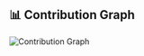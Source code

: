<!-- ## Top Languages
[![Top Languages](https://github-readme-stats.vercel.app/api/top-langs/?username=yeonjaee&layout=pie&theme=radical&hide=Jupyter%20Notebook,HTML,SCSS,CSS)](https://github.com/anuraghazra/github-readme-stats) -->

<!-- ![Stats](https://github-readme-stats.vercel.app/api?username=yeonjaee&show_icons=true&theme=radical) -->
<!-- 
# Hi there!👋

## 🔭 Current Projects

- [Tooning World](https://hello.tooning.io/community/kr)
  - July: Beta release
  - October: Official launch

## 🌱 Skills and Tools

- Programming Languages: TypeScript, Python, C++
- Frameworks: Angular
- GraphQL: Apollo Server, Apollo Client
- Databases: MySQL, A S3
- Other Tools: Git, Docker, AWS
-->
## 📊 Contribution Graph

![Contribution Graph](https://github-readme-streak-stats.herokuapp.com/?user=yeonjaee&theme=radical)

<!-- ## 💻 Top Languages -->

<!-- ![Top Languages](https://github-readme-stats.vercel.app/api/top-langs/?username=yeonjaee&layout=compact&theme=radical&hide=Jupyter%20Notebook,html,scss,css) -->

<!-- ## 📫 Contact Me -->

<!--[siriyay@naver.com](mailto:siriyay@naver.com)-->
